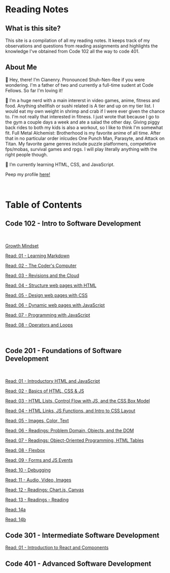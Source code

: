 # Reading Notes

## What is this site?

This site is a compilation of all my reading notes. It keeps track of my observations and questions from reading assignments and highlights the knowledge I've obtained from Code 102 all the way to code 401.

## About Me

👋 Hey, there! I’m Cianenry. Pronounced Shuh-Nen-Ree if you were wondering. I'm a father of two and currently a full-time sudent at Code Fellows. So far I'm loving it!

👀 I’m a huge nerd with a main intererst in video games, anime, fitness and food. Anything shellfish or sushi related is A tier and up on my tier list. I would eat my own weight in shrimp and crab if I were ever given the chance to. I'm not really that interested in fitness. I just wrote that because I go to the gym a couple days a week and ate a salad the other day. Giving piggy back rides to both my kids is also a workout, so I like to think I'm somewhat fit. Full Metal Alchemist: Brotherhood is my favorite anime of all time. After that in no particular order inlcudes One Punch Man, Parasyte, and Attack on Titan. My favorite game genres include puzzle platformers, competetive fps/mobas, survival games and rpgs. I will play literally anything with the right people though.

🌱 I’m currently learning HTML, CSS, and JavaScript.

Peep my profile [here!](https://github.com/cianedanan)

<br>

# Table of Contents

## Code 102 - Intro to Software Development

<br>

[Growth Mindset](growth.md)

[Read: 01 - Learning Markdown](class1.md)

[Read: 02 - The Coder's Computer](class2.md)

[Read: 03 - Revisions and the Cloud](class3.md)

[Read: 04 - Structure web pages with HTML](class4.md)

[Read: 05 - Design web pages with CSS](class5.md)

[Read: 06 - Dynamic web pages with JavaScript](class6.md)

[Read: 07 - Programming with JavaScript](class7.md)

[Read: 08 - Operators and Loops](class8.md)

<br>

## Code 201 - Foundations of Software Development

<br>

[Read: 01 - Introductory HTML and JavaScript](class-01.md)

[Read: 02 - Basics of HTML, CSS & JS](class-02.md)

[Read: 03 - HTML Lists, Control Flow with JS, and the CSS Box Model](class-03.md)

[Read: 04 - HTML Links, JS Functions, and Intro to CSS Layout](class-04.md)

[Read: 05 - Images, Color, Text](class-05.md)

[Read: 06 - Readings: Problem Domain, Objects, and the DOM](class-06.md)

[Read: 07 - Readings: Object-Oriented Programming, HTML Tables](class-07.md)

[Read: 08 - Flexbox](class-08.md)

[Read: 09 - Forms and JS Events](class-09.md)

[Read: 10 - Debugging](class-10.md)

[Read: 11 - Audio, Video, Images](class-11.md)

[Read: 12 - Readings: Chart.js, Canvas](class-12.md)

[Read: 13 - Readings - Reading](class-13.md)

[Read: 14a](class-14a.md)

[Read: 14b](class-14b.md)

## Code 301 - Intermediate Software Development

[Read: 01 - Introduction to React and Components](301-class-01.md)

## Code 401 - Advanced Software Development